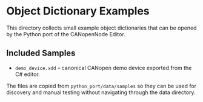 # Object Dictionary Examples

This directory collects small example object dictionaries that can be opened
by the Python port of the CANopenNode Editor.

## Included Samples
- `demo_device.xdd` – canonical CANopen demo device exported from the C#
  editor.

The files are copied from `python_port/data/samples` so they can be used for
discovery and manual testing without navigating through the data directory.
